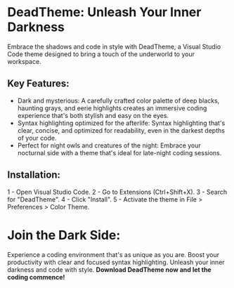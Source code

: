 
# **DeadTheme: Unleash Your Inner Darkness**

Embrace the shadows and code in style with DeadTheme, a Visual Studio Code theme designed to bring a touch of the underworld to your workspace.

## Key Features:

- Dark and mysterious: A carefully crafted color palette of deep blacks, haunting grays, and eerie highlights creates an immersive coding experience that's both stylish and easy on the eyes.
- Syntax highlighting optimized for the afterlife: Syntax highlighting that's clear, concise, and optimized for readability, even in the darkest depths of your code.
- Perfect for night owls and creatures of the night: Embrace your nocturnal side with a theme that's ideal for late-night coding sessions.
## Installation:

1 - Open Visual Studio Code.
2 - Go to Extensions (Ctrl+Shift+X).
3 - Search for "DeadTheme".
4 - Click "Install".
5 - Activate the theme in File > Preferences > Color Theme.

# Join the Dark Side:

Experience a coding environment that's as unique as you are.
Boost your productivity with clear and focused syntax highlighting.
Unleash your inner darkness and code with style.
**Download DeadTheme now and let the coding commence!**
